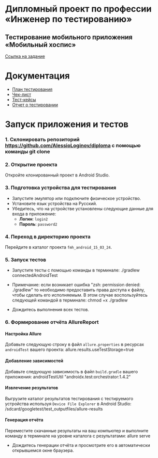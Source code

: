 # Дипломный проект по профессии «Инженер по тестированию»
## Тестирование мобильного приложения «Мобильный хоспис»
[Ссылка на задание](https://github.com/netology-code/qamid-diplom)
# Документация
- [План тестирования](https://github.com/AlessioLoginov/diploma/blob/master/Plan.md)
- [Чек-лист](https://docs.google.com/spreadsheets/d/1gTjyUHkcQfmJK7_jNAA6gCGzWxkf2OGuMRAAZf1uhoo/edit?usp=sharing)
- [Тест-кейсы](https://docs.google.com/spreadsheets/d/18EOriyNmkvxDnbUzjyPIR86qTo1irk1DnD3H78v5dFk/edit?usp=sharing)
- [Отчет о тестировании]()
  
# Запуск приложения и тестов
### 1. Склонировать репозиторий https://github.com/AlessioLoginov/diploma с помощью команды git clone


### 2. Открытие проекта
Откройте клонированный проект в Android Studio.

### 3. Подготовка устройства для тестирования
- Запустите эмулятор или подключите физическое устройство.
- Установите язык устройства на Русский.
- Убедитесь, что на устройстве установлены следующие данные для входа в приложение:
  - **Логин**: `login2`
  - **Пароль**: `password2`

### 4. Переход в директорию проекта
Перейдите в каталог проекта `fmh_android_15_03_24`.

### 5. Запуск тестов
- Запустите тесты с помощью команды в терминале: ./gradlew connectedAndroidTest
- Примечание: если возникает ошибка "zsh: permission denied: ./gradlew" то необходимо предоставить права доступа к файлу, чтобы сделать его исполняемым. В этом случае воспользуйтесь следующей командой в терминале: chmod +x ./gradlew

- Дождитесь выполнения всех тестов.

### 6. Формирование отчёта AllureReport

#### Настройка Allure
Добавьте следующую строку в файл `allure.properties` в ресурсах `androidTest` вашего проекта: allure.results.useTestStorage=true


#### Добавление зависимостей
Добавьте следующую зависимость в файл `build.gradle` вашего приложения: androidTestUtil "androidx.test:orchestrator:1.4.2"


#### Извлечение результатов
Выгрузите каталог результатов тестирования с тестируемого устройства используя `Device File Explorer` в Android Studio: /sdcard/googletest/test_outputfiles/allure-results


#### Генерация отчёта
Переместите скачанные результаты на ваш компьютер и выполните команду в терминале на уровне каталога с результатами: allure serve

- Дождитесь генерации отчёта и просмотрите его в автоматически открывшемся окне браузера.








